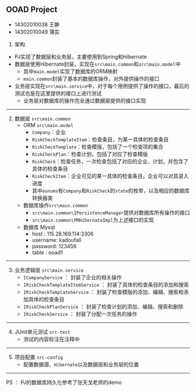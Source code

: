 ## OOAD Project

- 14302010038 王翀
-  14302010049 蒲实

1. 架构
- PJ实现了数据层和业务层，主要使用到Spring和Hibernate
- 数据层使用Hibernate封装，实现在`src\main.common`和`src\main.model`中
    - 其中`main.model`实现了数据库的ORM映射
    - `main.common`封装了基本的数据库操作，对外提供操作的接口
- 业务层实现在`src\main.service`中，对于每个用例提供了操作的接口，最后的测试也是在这里提供的接口上进行测试
    - 业务层对数据库的操作完全通过数据层提供的接口实现

---

2. 数据层 `src\main.common`
    - ORM `src\main.model` 
        - `Company`：企业
        - `RiskCheckTemplateItem`：检查条目，为某一具体的检查条目
        - `RiskCheckTemplate`：检查模版，包括了一个检查项的集合
        - `RiskCheckPlan`：检查计划，包括了对应了检查模版
        - `RiskCheck`：检查任务，一次检查包括了对应的企业、计划，并包含了具体的检查条目
        - `RiskCheckItem`：企业可见的某一具体的检查条目，企业可以对其录入进度
        - 其中`eunums`有`Company`和`RiskCheck`的`state`的枚举，以及相应的数据库转换器类
    - 数据库操作`src\main.common`
        - `src\main.common\IPersistenceManager`提供对数据库所有操作的接口
        - `src\main.common\PMHibernateImpl`为上述接口的实现
    - 数据库 Mysql
        - host : 115.28.169.114:3306
        - username: kadoufall
        - password: 123456
        - table : ooad1
        
---

3. 业务逻辑层 `src\main.service`
    - `ICompanyService` ： 封装了企业的相关操作
    - `IRiskCheckTemplateItemService` ： 封装了具体的检查条目的添加和搜索
    - `IRiskCheckTemplateService` ： 封装了检查模版的添加、编辑、搜索和添加具体的检查条目
    - `IRiskCheckPlanService` ： 封装了检查计划的添加、编辑、搜索和删除
    - `IRiskCheckService` ： 封装了分配一次任务的操作
    
---

4. JUnit单元测试  `src-test`
    - 测试的内容标注在注释中

---

5. 项目配置 `src-config`
    - 配置数据源、`Hibernate`以及数据层和业务层的位置

---

PS ： PJ的数据库持久化参考了张天戈老师的demo
